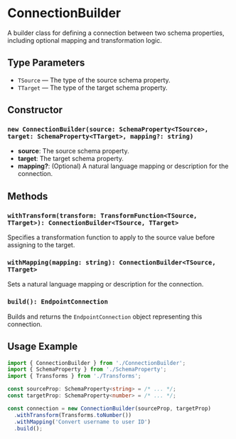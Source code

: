 # ConnectionBuilder

A builder class for defining a connection between two schema properties, including optional mapping and transformation logic.

## Type Parameters

- `TSource` — The type of the source schema property.
- `TTarget` — The type of the target schema property.

## Constructor

### `new ConnectionBuilder(source: SchemaProperty<TSource>, target: SchemaProperty<TTarget>, mapping?: string)`

- **source**: The source schema property.
- **target**: The target schema property.
- **mapping?**: (Optional) A natural language mapping or description for the connection.

## Methods

### `withTransform(transform: TransformFunction<TSource, TTarget>): ConnectionBuilder<TSource, TTarget>`

Specifies a transformation function to apply to the source value before assigning to the target.

### `withMapping(mapping: string): ConnectionBuilder<TSource, TTarget>`

Sets a natural language mapping or description for the connection.

### `build(): EndpointConnection`

Builds and returns the `EndpointConnection` object representing this connection.

## Usage Example

```typescript
import { ConnectionBuilder } from './ConnectionBuilder';
import { SchemaProperty } from './SchemaProperty';
import { Transforms } from './Transforms';

const sourceProp: SchemaProperty<string> = /* ... */;
const targetProp: SchemaProperty<number> = /* ... */;

const connection = new ConnectionBuilder(sourceProp, targetProp)
  .withTransform(Transforms.toNumber())
  .withMapping('Convert username to user ID')
  .build();
```
